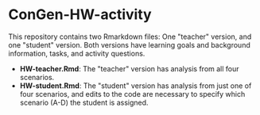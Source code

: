 # ConGen-HW-activity  

This repository contains two Rmarkdown files: One "teacher" version, and one "student" version. Both versions have learning goals and background information, tasks, and activity questions.
* **HW-teacher.Rmd**: The "teacher" version has analysis from all four scenarios.   
* **HW-student.Rmd**: The "student" version has analysis from just one of four scenarios, and edits to the code are necessary to specify which scenario (A-D) the student is assigned.
